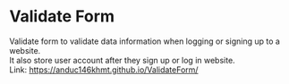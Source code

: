 # Validate Form 
Validate form to validate data information when logging or signing up to a website.
<br/>
It also store user account after they sign up or log in website.
<br/>
Link: https://anduc146khmt.github.io/ValidateForm/
